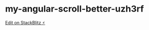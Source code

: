 # my-angular-scroll-better-uzh3rf

[Edit on StackBlitz ⚡️](https://stackblitz.com/edit/my-angular-scroll-better-uzh3rf)